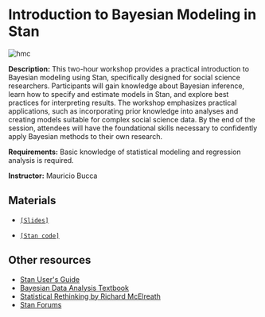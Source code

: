 
# Introduction to Bayesian Modeling in Stan

![hmc]([https://upload.wikimedia.org/wikipedia/commons/f/fa/Hamiltonian_Monte_Carlo.gif](https://colindcarroll.com/img/normal_leapfrog.png))


**Description:** This two-hour workshop provides a practical introduction to Bayesian modeling using Stan, specifically designed for social science researchers. Participants will gain knowledge about Bayesian inference, learn how to specify and estimate models in Stan, and explore best practices for interpreting results. The workshop emphasizes practical applications, such as incorporating prior knowledge into analyses and creating models suitable for complex social science data. By the end of the session, attendees will have the foundational skills necessary to confidently apply Bayesian methods to their own research.

**Requirements:** Basic knowledge of statistical modeling and regression analysis is required.

**Instructor:** Mauricio Bucca

## Materials

- [`[Slides]`](https://mebucca.github.io/intro_bayes/slides/slides#1)

- [`[Stan code]`](slides/mymodel.stan)


## Other resources

- [Stan User's Guide](https://mc-stan.org/users/documentation/)
- [Bayesian Data Analysis Textbook](http://www.stat.columbia.edu/~gelman/book/)
- [Statistical Rethinking by Richard McElreath](https://xcelab.net/rm/statistical-rethinking/)
- [Stan Forums](https://discourse.mc-stan.org/)

